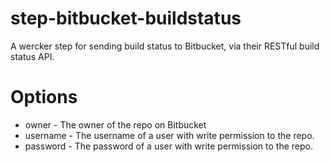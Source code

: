 # step-bitbucket-buildstatus

A wercker step for sending build status to Bitbucket, via their RESTful build
status API.

# Options

* owner - The owner of the repo on Bitbucket
* username - The username of a user with write permission to the repo.
* password - The password of a user with write permission to the repo.
